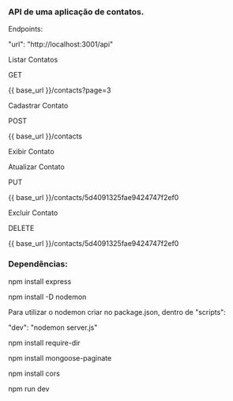 ### API de uma aplicação de contatos.

Endpoints:

"url": "http://localhost:3001/api"

Listar Contatos

GET

{{ base_url  }}/contacts?page=3

Cadastrar Contato

POST

{{ base_url  }}/contacts

Exibir Contato

Atualizar Contato

PUT

{{ base_url  }}/contacts/5d4091325fae9424747f2ef0

Excluir Contato 

DELETE

{{ base_url  }}/contacts/5d4091325fae9424747f2ef0

### Dependências:

npm install express

npm install -D nodemon

Para utilizar o nodemon criar no package.json, dentro de "scripts":

"dev": "nodemon server.js"

npm install require-dir

npm install mongoose-paginate

npm install cors

npm run dev


